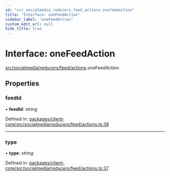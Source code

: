 ```yaml
---
id: "src_socialmedia_reducers_feed_actions.onefeedaction"
title: "Interface: oneFeedAction"
sidebar_label: "oneFeedAction"
custom_edit_url: null
hide_title: true
---
```


# Interface: oneFeedAction

[src/socialmedia/reducers/feed/actions](../modules/src_socialmedia_reducers_feed_actions.md).oneFeedAction

## Properties

### feedId

• **feedId**: *string*

Defined in: [packages/client-core/src/socialmedia/reducers/feed/actions.ts:38](https://github.com/xr3ngine/xr3ngine/blob/673ad6a5f/packages/client-core/src/socialmedia/reducers/feed/actions.ts#L38)

___

### type

• **type**: *string*

Defined in: [packages/client-core/src/socialmedia/reducers/feed/actions.ts:37](https://github.com/xr3ngine/xr3ngine/blob/673ad6a5f/packages/client-core/src/socialmedia/reducers/feed/actions.ts#L37)
